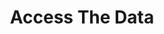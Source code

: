 ---
# 'identification' is the 9 digit ID for your repo in the GitHub API.
identification: '330800079'
title: Access The Data
description: "With government policies increasingly relying on data and data analysis, it becomes imperative to increase citizens' 
access and understanding of local government data in order to be effective advocates for their communities.
<br><br>
We are currently working on an MVP, which is a website that will serve as a foundation for the continued Access the Data 
project. The MVP will consist of a website that hosts a catalog of sources of open government data. This project will 
focus on Los Angeles County as its backdrop to test the hypothesis that this is a tool the community of community 
activists and data experts needs and wants."

# card image should be 600px wide x 400px high
image: /assets/images/projects/access-the-data.png
alt: 'Access The Data'
# hero image should be 1500px wide x 700px high
image-hero: /assets/images/projects/access-the-data-hero.png
leadership:
  - name: Bonnie Wolfe
    role: Agile Coach
    links:
      slack: 'https://hackforla.slack.com/team/UE1UG1YFP'
      github: 'https://github.com/experimentsinhonesty'
    picture: https://avatars.githubusercontent.com/experimentsinhonesty
  - name: Lucy Chang
    role: Product Manager
    links:
      slack: 'https://hackforla.slack.com/team/U025WJ8CHFC'
      github: 'https://github.com/lrchang2'
    picture: https://avatars.githubusercontent.com/lrchang2
  - name: AJ Price
    role: Product Manager
    links:
      slack: 'https://hackforla.slack.com/team/D02USE0EPSS'
      github: 'https://github.com/mxajPrice'
    picture: https://avatars.githubusercontent.com/mxajPrice
  - name: Judson Lester
    role: Developer Lead
    links:
      slack: 'https://hackforla.slack.com/team/U9NFW84QK'
      github: 'https://github.com/nyarly'
    picture: https://avatars.githubusercontent.com/nyarly
links:
  - name: Github
    url: 'https://github.com/hackforla/access-the-data/'
  - name: Slack
    url: 'https://hackforla.slack.com/archives/C01L2ANCG6M'
  #- name: Test Site
  #  url: 'https://test.example.com'
  #- name: Demo Site
  #  url: 'https://demo.example.com'
  #- name: Site
  #  url: 'https://live.example.com'
  - name: Overview
    url: '../assets/pdfs/Access-the-Data-OneSheet.pdf'
  # unused links can be commented out
  # - name: Showcase deck
  #   url: ''
  #   alt: ''
looking:
  - category: PM
    skill: Product Manager
  - category: Data
    skill: Data (research, topic identification, and workshop material development)
  - category: UI/UX
    skill: Instructional Designer
  - category: UI/UX
    skill: Logo and Design System
technologies:
  #- Node.js
  #- ReactJS
  #- Ruby on Rails
  #- other etc.
  - CKAN
location:
  #- Downtown LA
  #- Santa Monica
  # - South LA
  - Remote
  # must choose one of the above (closest)
tools: Figma, Photoshop, Google Drive
program-area:
  - Citizen Engagement
status: Active
# If the card should not be included on the site, change visible to "false"
visible: true
# If the project should not have a project homepage for any given reason, add the following line (uncommented):
# project-homepage: false
# For completed projects. Uncomment and add contact info if provided
# completed-contact:
# program area card data
sdg: '<strong>16.8:</strong> Broaden and strengthen the awareness and participation of City and local communities, especially those traditionally underserved and marginalized, in the institutions of local and global governance.'
sdg-image-src: /assets/images/sdg/sdg16.svg
sdg-image-alt: '16: peace, justice and strong institutions'
---
